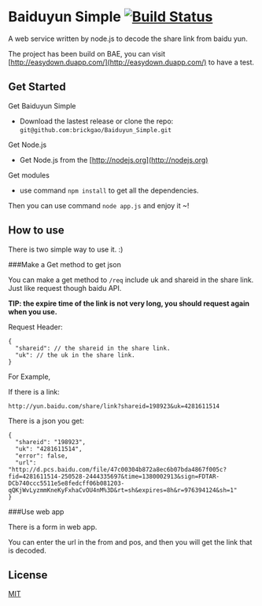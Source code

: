 Baiduyun Simple [![Build Status](https://travis-ci.org/brickgao/Baiduyun_Simple.png?branch=master)](https://travis-ci.org/brickgao/Baiduyun_Simple)
===============

A web service written by node.js to decode the share link from baidu yun.

The project has been build on BAE, you can visit [http://easydown.duapp.com/](http://easydown.duapp.com/) to have a test.

Get Started
-----

Get Baiduyun Simple

*	Download the lastest release or clone the repo: `git@github.com:brickgao/Baiduyun_Simple.git`

Get Node.js

*	Get Node.js from the [http://nodejs.org](http://nodejs.org)

Get modules

*	use command `npm install` to get all the dependencies.

Then you can use command `node app.js` and enjoy it ~!


How to use
-----------

There is two simple way to use it. :)

###Make a Get method to get json

You can make a get method to `/req` include uk and shareid in the share link. Just like request though baidu API.

**TIP: the expire time of the link is not very long, you should request again when you use.**

Request Header:

	{
   	  "shareid": // the shareid in the share link.
  	  "uk": // the uk in the share link.
	}

For Example,

If there is a link:

	http://yun.baidu.com/share/link?shareid=198923&uk=4281611514

There is a json you get:

	{
  	  "shareid": "198923",
  	  "uk": "4281611514",
	  "error": false,
  	  "url": "http://d.pcs.baidu.com/file/47c00304b872a8ec6b07bda4867f005c?fid=4281611514-250528-2444335697&time=1380002913&sign=FDTAR-DCb740ccc5511e5e8fedcff06b081203-qQKjWvLyzmmKneKyFxhaCvOU4nM%3D&rt=sh&expires=8h&r=976394124&sh=1"
	}

###Use web app

There is a form in web app.

You can enter the url in the from and pos, and then you will get the link that is decoded.

License
-------

[MIT](http://opensource.org/licenses/MIT)
